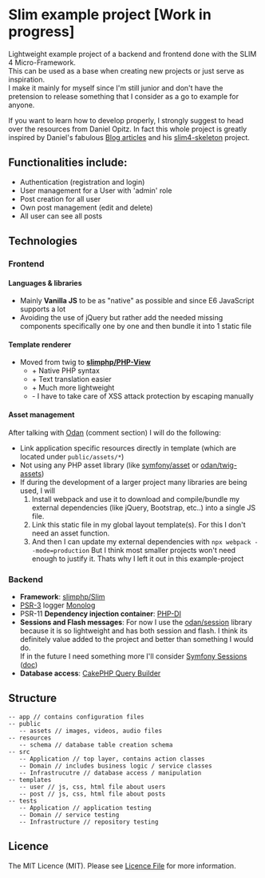 # Slim example project [Work in progress]
Lightweight example project of a backend and frontend done with the SLIM 4 Micro-Framework.   
This can be used as a base when creating new projects or just serve as inspiration.    
I make it mainly for myself since I'm still junior and don't have the pretension to release something that I consider as a go to example for anyone.  
   
If you want to learn how to develop properly, I strongly suggest to head over the resources from Daniel Opitz.
In fact this whole project is greatly inspired by Daniel's fabulous [Blog articles](https://odan.github.io/) and his [slim4-skeleton](https://odan.github.io/slim4-skeleton/) project.
  
## Functionalities include:
* Authentication (registration and login)
* User management for a User with 'admin' role
* Post creation for all user
* Own post management (edit and delete)
* All user can see all posts 

## Technologies
### Frontend
#### Languages & libraries
* Mainly **Vanilla JS** to be as "native" as possible and since E6 JavaScript supports a lot 
* Avoiding the use of jQuery but rather add the needed missing components specifically one by one and then bundle it into 1 static file 
#### Template renderer
* Moved from twig to **[slimphp/PHP-View](https://github.com/slimphp/PHP-View)** 
  * \+ Native PHP syntax
  * \+ Text translation easier
  * \+ Much more lightweight 
  * \- I have to take care of XSS attack protection by escaping manually
#### Asset management 
After talking with [Odan](http://disq.us/p/2dlx8ql) (comment section) I will do the following:
* Link application specific resources directly in template (which are located under `public/assets/*`)
* Not using any PHP asset library (like [symfony/asset](https://github.com/symfony/asset) or [odan/twig-assets](https://github.com/odan/twig-assets))
* If during the development of a larger project many libraries are being used, I will
    1. Install webpack and use it to download and compile/bundle my external dependencies (like jQuery, Bootstrap, etc..) into a single JS file.
    1. Link this static file in my global layout template(s). For this I don't need an asset function.
    1. And then I can update my external dependencies with `npx webpack --mode=production`
  But I think most smaller projects won't need enough to justify it. Thats why I left it out in this example-project 
### Backend
* **Framework**: [slimphp/Slim](https://github.com/slimphp/Slim)
* [PSR-3](https://github.com/php-fig/fig-standards/blob/master/accepted/PSR-3-logger-interface.md) logger [Monolog](https://github.com/Seldaek/monolog)
* PSR-11 **Dependency injection container**: [PHP-DI](https://github.com/PHP-DI/PHP-DI)
* **Sessions and Flash messages**: For now I use the [odan/session](https://github.com/odan/session) library because it is so lightweight and has both session and flash. I think its definitely value added to the project and better than something I would do.   
If in the future I need something more I'll consider [Symfony Sessions](https://github.com/symfony/http-foundation) ([doc](https://odan.github.io/2020/08/09/slim4-http-session.html)) 
* **Database access**: [CakePHP Query Builder](https://book.cakephp.org/4/en/orm/query-builder.html)


## Structure 
```
-- app // contains configuration files
-- public
   -- assets // images, videos, audio files
-- resources 
   -- schema // database table creation schema 
-- src
   -- Application // top layer, contains action classes
   -- Domain // includes business logic / service classes
   -- Infrastrucutre // database access / manipulation 
-- templates 
   -- user // js, css, html file about users
   -- post // js, css, html file about posts
-- tests
   -- Application // application testing
   -- Domain // service testing
   -- Infrastructure // repository testing
```


## Licence
The MIT Licence (MIT). Please see [Licence File](https://github.com/samuelgfeller/slim-example-project/blob/master/LICENCE.txt) for more information.



